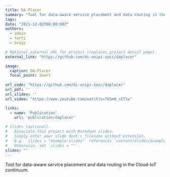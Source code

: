 ```yaml
---
title: DA-Placer
summary: "Tool for data-aware service placement and data routing in the Cloud-IoT continuum."
tags:
date: "2021-12-02T00:00:00Z"
authors:
  - admin
  - forti
  - brogi

# Optional external URL for project (replaces project detail page).
external_link: "https://github.com/di-unipi-socc/daplacer"

image:
  caption: DA-Placer
  focal_point: Smart
  
url_code: "https://github.com/di-unipi-socc/daplacer"
url_pdf: ''
url_slides: ''
url_video: "https://www.youtube.com/watch?v=TkSmO_cETlw"

links:
  - name: 'Publication'
    url: 'publication/daplacer'

# Slides (optional).
#   Associate this project with Markdown slides.
#   Simply enter your slide deck's filename without extension.
#   E.g. `slides = "example-slides"` references `content/slides/example-slides.md`.
#   Otherwise, set `slides = ""`.
slides: ""
---
```

Tool for data-aware service placement and data routing in the Cloud-IoT continuum.